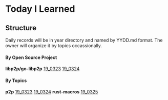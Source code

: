 # Today I Learned

## Structure

Daily records will be in year directory and named by YYDD.md format. The owner will organize it by topics occassionally. 

#### By Open Source Project

__libp2p/go-libp2p__
[19_0323](2019/0323.md)
[19_0324](2019/0324.md)

#### By Topics

__p2p__
[19_0323](2019/0323.md)
[19_0324](2019/0324.md)
__rust-macros__
[19_0325](2019/0325.md)